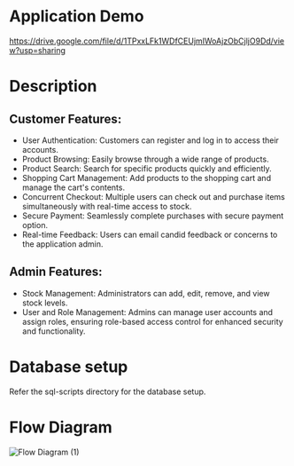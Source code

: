 # Application Demo
https://drive.google.com/file/d/1TPxxLFk1WDfCEUjmIWoAjzObCjljO9Dd/view?usp=sharing

# Description
## Customer Features:
- User Authentication: Customers can register and log in to access their accounts.
- Product Browsing: Easily browse through a wide range of products.
- Product Search: Search for specific products quickly and efficiently.
- Shopping Cart Management: Add products to the shopping cart and manage the cart's contents.
- Concurrent Checkout: Multiple users can check out and purchase items simultaneously with real-time access to stock.
- Secure Payment: Seamlessly complete purchases with secure payment option.
- Real-time Feedback: Users can email candid feedback or concerns to the application admin.

## Admin Features:
- Stock Management: Administrators can add, edit, remove, and view stock levels.
- User and Role Management: Admins can manage user accounts and assign roles, ensuring role-based access control for enhanced security and functionality.

# Database setup
Refer the sql-scripts directory for the database setup.

# Flow Diagram
![Flow Diagram (1)](https://github.com/user-attachments/assets/c1a2ea37-41bc-4d40-90da-35c3b014eae4)
